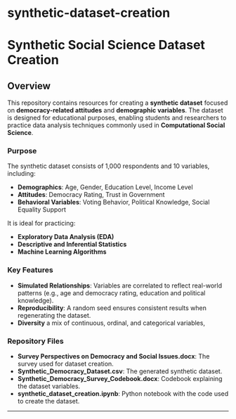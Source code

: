 # synthetic-dataset-creation
# Synthetic Social Science Dataset Creation

## Overview

This repository contains resources for creating a **synthetic dataset** focused on **democracy-related attitudes** and **demographic variables**. The dataset is designed for educational purposes, enabling students and researchers to practice data analysis techniques commonly used in **Computational Social Science**.

### Purpose

The synthetic dataset consists of 1,000 respondents and 10 variables, including:
- **Demographics**: Age, Gender, Education Level, Income Level
- **Attitudes**: Democracy Rating, Trust in Government
- **Behavioral Variables**: Voting Behavior, Political Knowledge, Social Equality Support

It is ideal for practicing:
- **Exploratory Data Analysis (EDA)**
- **Descriptive and Inferential Statistics**
- **Machine Learning Algorithms**

### Key Features
- **Simulated Relationships**: Variables are correlated to reflect real-world patterns (e.g., age and democracy rating, education and political knowledge).
- **Reproducibility**: A random seed ensures consistent results when regenerating the dataset.
- **Diversity** a mix of continuous, ordinal, and categorical variables,
### Repository Files
- **Survey Perspectives on Democracy and Social Issues.docx**: The survey used for dataset creation.
- **Synthetic_Democracy_Dataset.csv**: The generated synthetic dataset.
- **Synthetic_Democracy_Survey_Codebook.docx**: Codebook explaining the dataset variables.
- **synthetic_dataset_creation.ipynb**: Python notebook with the code used to create the dataset.

---
